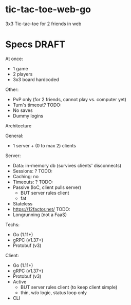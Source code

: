 # tic-tac-toe-web-go
3x3 Tic-tac-toe for 2 friends in web

# Specs DRAFT

At once:
- 1 game
- 2 players
- 3x3 board hardcoded

Other:
- PvP only (for 2 friends, cannot play vs. computer yet)
- Turn's timeout? TODO:
- No saves
- Dummy logins

Architecture

General:
- 1 server + (0 to max 2) clients

Server:
- Data: in-memory db (survives clients' disconnects)
- Sessions: ? TODO:
- Caching: no
- Timeouts: ? TODO:
- Passive (IoC, client pulls server)
  - BUT server rules client
  - fat
- Stateless
- https://12factor.net/ TODO:
- Longrunning (not a FaaS)

Techs:
- Go (1.11+)
- gRPC (v1.37+)
- Protobuf (v3)

Client:
- Go (1.11+)
- gRPC (v1.37+)
- Protobuf (v3)
- Active
  - BUT server rules client (to keep client simple)
  - thin, w/o logic, status loop only
- CLI

